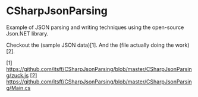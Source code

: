 CSharpJsonParsing
=================

Example of JSON parsing and writing techniques using the open-source Json.NET library.

Checkout the (sample JSON data)[1].
And the (file actually doing the work)[2].


[1] https://github.com/itsff/CSharpJsonParsing/blob/master/CSharpJsonParsing/zuck.js
[2] https://github.com/itsff/CSharpJsonParsing/blob/master/CSharpJsonParsing/Main.cs
